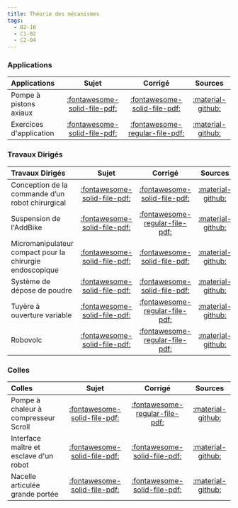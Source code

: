```yaml
---
title: Théorie des mécanismes 
tags:
  - B2-16
  - C1-02
  - C2-04
---
```


[comment]: <> (Généré automatiquement par ALL_PDF/make_markdown.py, creation_fichiers_activites)


### Applications 
 
| Applications | Sujet | Corrigé | Sources  | 
| :-------------- | :---: | :-----: | :------: | 
| Pompe à pistons axiaux | [:fontawesome-solid-file-pdf:](https://xpessoles-cpge.fr/pdf/Cy_06_02_Activation_01_Sujet.pdf) | [:fontawesome-solid-file-pdf:](https://xpessoles-cpge.fr/pdf/Cy_06_02_Activation_01_Corrige.pdf) | [:material-github:](https://github.com/xpessoles/PSI_Cy_06_ChaineSolides/tree/main/Chapitre_02_Hyperstatisme/Cy_06_02_Activation_01) | 
| Exercices d'application | [:fontawesome-solid-file-pdf:](https://xpessoles-cpge.fr/pdf/Cy_06_02_Application_01_Sujet.pdf) | [:fontawesome-regular-file-pdf:](https://xpessoles-cpge.fr/pdf/Cy_06_02_Application_01_Corrige.pdf) | [:material-github:](https://github.com/xpessoles/PSI_Cy_06_ChaineSolides/tree/main/Chapitre_02_Hyperstatisme/Cy_06_02_Application_01) | 

### Travaux Dirigés 
 
| Travaux Dirigés | Sujet | Corrigé | Sources  | 
| :-------------- | :---: | :-----: | :------: | 
| Conception de la commande d’un robot chirurgical | [:fontawesome-solid-file-pdf:](https://xpessoles-cpge.fr/pdf/Cy_06_02_Colle_03_DaVinci_Sujet.pdf) | [:fontawesome-solid-file-pdf:](https://xpessoles-cpge.fr/pdf/Cy_06_02_Colle_03_DaVinci_Corrige.pdf) | [:material-github:](https://github.com/xpessoles/PSI_Cy_06_ChaineSolides/tree/main/Chapitre_02_Hyperstatisme/Cy_06_02_Colle_03_DaVinci) | 
| Suspension de l'AddBike | [:fontawesome-solid-file-pdf:](https://xpessoles-cpge.fr/pdf/Cy_06_02_TD_01_AddBike_Sujet.pdf) | [:fontawesome-regular-file-pdf:](https://xpessoles-cpge.fr/pdf/Cy_06_02_TD_01_AddBike_Corrige.pdf) | [:material-github:](https://github.com/xpessoles/PSI_Cy_06_ChaineSolides/tree/main/Chapitre_02_Hyperstatisme/Cy_06_02_TD_01_AddBike) | 
| Micromanipulateur compact pour la chirurgie endoscopique | [:fontawesome-solid-file-pdf:](https://xpessoles-cpge.fr/pdf/Cy_06_02_TD_02_MC2E_Sujet.pdf) | [:fontawesome-solid-file-pdf:](https://xpessoles-cpge.fr/pdf/Cy_06_02_TD_02_MC2E_Corrige.pdf) | [:material-github:](https://github.com/xpessoles/PSI_Cy_06_ChaineSolides/tree/main/Chapitre_02_Hyperstatisme/Cy_06_02_TD_02_MC2E) | 
| Système de dépose de poudre | [:fontawesome-solid-file-pdf:](https://xpessoles-cpge.fr/pdf/Cy_06_02_TD_03_Prehenseur_Sujet.pdf) | [:fontawesome-solid-file-pdf:](https://xpessoles-cpge.fr/pdf/Cy_06_02_TD_03_Prehenseur_Corrige.pdf) | [:material-github:](https://github.com/xpessoles/PSI_Cy_06_ChaineSolides/tree/main/Chapitre_02_Hyperstatisme/Cy_06_02_TD_03_Prehenseur) | 
| Tuyère à ouverture variable | [:fontawesome-solid-file-pdf:](https://xpessoles-cpge.fr/pdf/Cy_06_02_TD_04_Tuyere_Sujet.pdf) | [:fontawesome-regular-file-pdf:](https://xpessoles-cpge.fr/pdf/Cy_06_02_TD_04_Tuyere_Corrige.pdf) | [:material-github:](https://github.com/xpessoles/PSI_Cy_06_ChaineSolides/tree/main/Chapitre_02_Hyperstatisme/Cy_06_02_TD_04_Tuyere) | 
| Robovolc | [:fontawesome-solid-file-pdf:](https://xpessoles-cpge.fr/pdf/Cy_06_02_TD_06_Robovolc_Sujet.pdf) | [:fontawesome-regular-file-pdf:](https://xpessoles-cpge.fr/pdf/Cy_06_02_TD_06_Robovolc_Corrige.pdf) | [:material-github:](https://github.com/xpessoles/PSI_Cy_06_ChaineSolides/tree/main/Chapitre_02_Hyperstatisme/Cy_06_02_TD_06_Robovolc) | 

### Colles 
 
| Colles | Sujet | Corrigé | Sources  | 
| :-------------- | :---: | :-----: | :------: | 
| Pompe à chaleur à compresseur Scroll | [:fontawesome-solid-file-pdf:](https://xpessoles-cpge.fr/pdf/Cy_06_02_Colle_01_Scroll_Sujet.pdf) | [:fontawesome-regular-file-pdf:](https://xpessoles-cpge.fr/pdf/Cy_06_02_Colle_01_Scroll_Corrige.pdf) | [:material-github:](https://github.com/xpessoles/PSI_Cy_06_ChaineSolides/tree/main/Chapitre_02_Hyperstatisme/Cy_06_02_Colle_01_Scroll) | 
| Interface maître et esclave d'un robot | [:fontawesome-solid-file-pdf:](https://xpessoles-cpge.fr/pdf/Cy_06_02_Colle_02_Hoeken_Sujet.pdf) | [:fontawesome-solid-file-pdf:](https://xpessoles-cpge.fr/pdf/Cy_06_02_Colle_02_Hoeken_Corrige.pdf) | [:material-github:](https://github.com/xpessoles/PSI_Cy_06_ChaineSolides/tree/main/Chapitre_02_Hyperstatisme/Cy_06_02_Colle_02_Hoeken) | 
| Nacelle articulée grande portée | [:fontawesome-solid-file-pdf:](https://xpessoles-cpge.fr/pdf/Cy_06_02_Colle_04_Nacelle_Sujet.pdf) | [:fontawesome-solid-file-pdf:](https://xpessoles-cpge.fr/pdf/Cy_06_02_Colle_04_Nacelle_Corrige.pdf) | [:material-github:](https://github.com/xpessoles/PSI_Cy_06_ChaineSolides/tree/main/Chapitre_02_Hyperstatisme/Cy_06_02_Colle_04_Nacelle) | 


